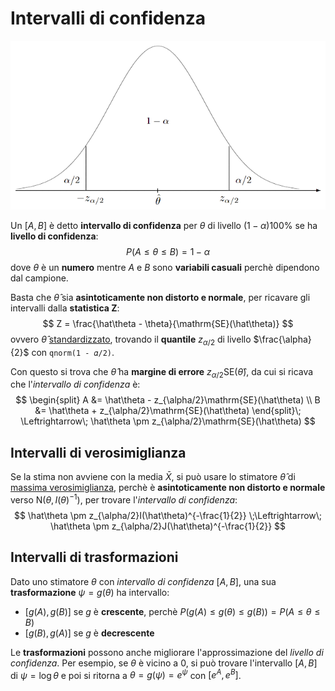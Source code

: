 # Intervalli di confidenza

<p align="center">
<img src="assets/01.png" alt="Normale con mergine di errore"
</p>

Un $[A, B]$ è detto **intervallo di confidenza** per $\theta$ di livello $(1-\alpha) 100\%$ se ha **livello di confidenza**:
$$
P(A \leq \theta \leq B) = 1 - \alpha
$$
dove $\theta$ è un **numero** mentre $A$ e $B$ sono **variabili casuali** perchè dipendono dal campione.

Basta che $\hat\theta$ sia **asintoticamente non distorto e normale**, per ricavare gli intervalli dalla **statistica Z**:
$$
Z = \frac{\hat\theta - \theta}{\mathrm{SE}(\hat\theta)}
$$
ovvero $\hat\theta$ [standardizzato](../../ct0111/03/02/README.md#normale), trovando il **quantile** $z_{\alpha/2}$ di livello $\frac{\alpha}{2}$ con `qnorm(1 - 𝛼/2)`.

Con questo si trova che $\hat\theta$ ha **margine di errore** $z_{\alpha/2}\mathrm{SE}(\hat\theta)$, da cui si ricava che l'_intervallo di confidenza_ è:
$$
\begin{split}
A &= \hat\theta - z_{\alpha/2}\mathrm{SE}(\hat\theta) \\
B &= \hat\theta + z_{\alpha/2}\mathrm{SE}(\hat\theta)
\end{split}\; \Leftrightarrow\;
\hat\theta \pm z_{\alpha/2}\mathrm{SE}(\hat\theta)
$$

## Intervalli di verosimiglianza

Se la stima non avviene con la media $\bar{X}$, si può usare lo stimatore $\hat\theta$ di [massima verosimiglianza](../../02/02/README.md), perchè è **asintoticamente non distorto e normale** verso $\mathrm{N}(\theta, I(\theta)^{-1})$, per trovare l'_intervallo di confidenza_:
$$
\hat\theta \pm z_{\alpha/2}I(\hat\theta)^{-\frac{1}{2}}
\;\Leftrightarrow\;
\hat\theta \pm z_{\alpha/2}J(\hat\theta)^{-\frac{1}{2}}
$$

## Intervalli di trasformazioni

Dato uno stimatore $\theta$ con  _intervallo di confidenza_ $[A, B]$, una sua **trasformazione** $\psi = g(\theta)$ ha intervallo:
- $[g(A), g(B)]$ se $g$ è **crescente**, perchè $P(g(A) \leq g(\theta) \leq g(B)) = P(A \leq \theta \leq B)$
- $[g(B), g(A)]$ se $g$ è **decrescente**

Le **trasformazioni** possono anche migliorare l'approssimazione del _livello di confidenza_.
Per esempio, se $\theta$ è vicino a $0$, si può trovare l'intervallo $[A, B]$ di $\psi = \log\theta$ e poi si ritorna a $\theta = g(\psi) = e^\psi$ con $[e^A, e^B]$.
